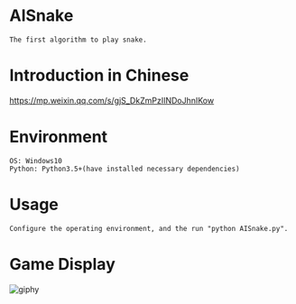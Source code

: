 # AISnake 
```
The first algorithm to play snake.
```

# Introduction in Chinese
https://mp.weixin.qq.com/s/gjS_DkZmPzIINDoJhnIKow

# Environment
```
OS: Windows10
Python: Python3.5+(have installed necessary dependencies)
```

# Usage
```
Configure the operating environment, and the run "python AISnake.py".
```

# Game Display
![giphy](demonstration/running.gif)